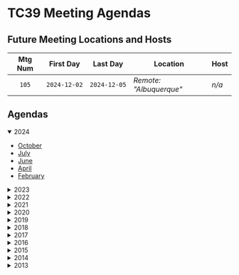# TC39 Meeting Agendas

## Future Meeting Locations and Hosts

| Mtg Num | First Day    | Last Day     | Location                | Host                       |
| :-----: | ------------ | ------------ | ----------------------- | -------------------------- |
|  `105`  | `2024‑12‑02` | `2024‑12‑05` | _Remote: "Albuquerque"_ | _n/a_                      |

## Agendas

<!-- AGENDA_LIST:START (TC39) -->
<details open>
<summary>2024</summary>

- [October](./2024/10.md)
- [July](./2024/07.md)
- [June](./2024/06.md)
- [April](./2024/04.md)
- [February](./2024/02.md)

</details>

<details>
<summary>2023</summary>

- [November](./2023/11.md)
- [September](./2023/09.md)
- [July](./2023/07.md)
- [May](./2023/05.md)
- [March](./2023/03.md)
- [January](./2023/01.md)

</details>

<details>
<summary>2022</summary>

- [November](./2022/11.md)
- [September](./2022/09.md)
- [July](./2022/07.md)
- [June](./2022/06.md)
- [March](./2022/03.md)
- [January](./2022/01.md)

</details>

<details>
<summary>2021</summary>

- [December](./2021/12.md)
- [October](./2021/10.md)
- [August](./2021/08.md)
- [July](./2021/07.md)
- [May](./2021/05.md)
- [April](./2021/04.md)
- [March](./2021/03.md)
- [January](./2021/01.md)

</details>

<details>
<summary>2020</summary>

- [November](./2020/11.md)
- [September](./2020/09.md)
- [July](./2020/07.md)
- [June](./2020/06.md)
- [March](./2020/03.md)
- [February](./2020/02.md)

</details>

<details>
<summary>2019</summary>

- [December](./2019/12.md)
- [October](./2019/10.md)
- [July](./2019/07.md)
- [June](./2019/06.md)
- [March](./2019/03.md)
- [January](./2019/01.md)

</details>

<details>
<summary>2018</summary>

- [November](./2018/11.md)
- [September](./2018/09.md)
- [July](./2018/07.md)
- [May](./2018/05.md)
- [March](./2018/03.md)
- [January](./2018/01.md)

</details>

<details>
<summary>2017</summary>

- [November](./2017/11.md)
- [September](./2017/09.md)
- [July](./2017/07.md)
- [May](./2017/05.md)
- [March](./2017/03.md)
- [January](./2017/01.md)

</details>

<details>
<summary>2016</summary>

- [November](./2016/11.md)
- [September](./2016/09.md)
- [July](./2016/07.md)
- [May](./2016/05.md)
- [March](./2016/03.md)
- [January](./2016/01.md)

</details>

<details>
<summary>2015</summary>

- [November](./2015/11.md)
- [September](./2015/09.md)
- [July](./2015/07.md)
- [May](./2015/05.md)
- [March](./2015/03.md)
- [January](./2015/01.md)

</details>

<details>
<summary>2014</summary>

- [November](./2014/11.md)
- [September](./2014/09.md)
- [July](./2014/07.md)
- [June](./2014/06.md)
- [April](./2014/04.md)
- [January](./2014/01.md)

</details>

<details>
<summary>2013</summary>

- [November](./2013/11.md)
- [September](./2013/09.md)
- [July](./2013/07.md)
- [May](./2013/05.md)

</details>
<!-- AGENDA_LIST:END -->
